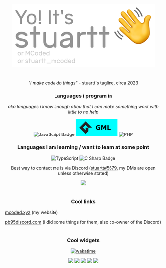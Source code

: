 <div align="center">
<a href="https://mcoded.xyz/"><img src="./gitHello.png" alt="Yo! It's stuartt (or MCoded, or stuartt_mcoded)"></a>

# 


*"i make code do things"* - stuartt's tagline, circa 2023
  


### Languages i program in
  
*aka languages i know enough abou that I can make something work with little to no help*

![JavaScript Badge](https://img.shields.io/badge/JavaScript-F7DF1E?logo=javascript&logoColor=000&style=for-the-badge)
![GML Badge](./GML.svg)
![PHP](https://img.shields.io/badge/php-%23777BB4.svg?style=for-the-badge&logo=php&logoColor=white)

### Languages I am learning / want to learn at some point

![TypeScript](https://img.shields.io/badge/typescript-%23007ACC.svg?style=for-the-badge&logo=typescript&logoColor=white)
![C Sharp Badge](https://img.shields.io/badge/C%20Sharp-239120?logo=csharp&logoColor=fff&style=for-the-badge)

Best way to contact me is via Discord ([stuartt#5679](https://discord.com/users/284804878604435476), my DMs are open unless otherwise stated)

[![](https://discord.c99.nl/widget/theme-1/284804878604435476.png)](https://discord.com/users/284804878604435476)

# 

### Cool links
</div>

[mcoded.xyz](https://mcoded.xyz/) (my website)

[pb95discord.com](https://pb95discord.com/) (i did some things for them, also co-owner of the Discord)

<div align="center">

# 

### Cool widgets
  
[![wakatime](https://wakatime.com/badge/user/d262f742-f024-4cd6-bd3b-05145a89e4b0.svg)](https://wakatime.com/@d262f742-f024-4cd6-bd3b-05145a89e4b0)

![](https://github-profile-summary-cards.vercel.app/api/cards/profile-details?username=RealMCoded&theme=github_dark)
![](https://github-profile-summary-cards.vercel.app/api/cards/repos-per-language?username=RealMCoded&theme=github_dark) ![](https://github-profile-summary-cards.vercel.app/api/cards/most-commit-language?username=RealMCoded&theme=github_dark)
![](https://github-profile-summary-cards.vercel.app/api/cards/stats?username=RealMCoded&theme=github_dark) ![](https://github-profile-summary-cards.vercel.app/api/cards/productive-time?username=RealMCoded&theme=github_dark)
</div>
